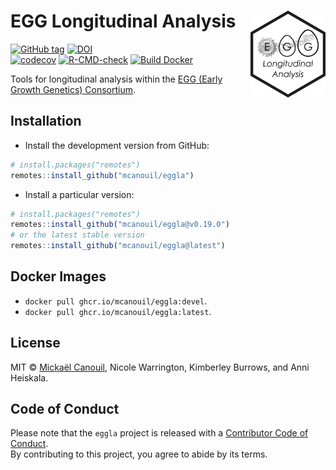 
<!-- README.md is generated from README.Rmd. Please edit that file -->

# EGG Longitudinal Analysis <img src="man/figures/logo.png" align="right" width="120" />

<!-- badges: start -->

[![GitHub
tag](https://img.shields.io/github/tag/mcanouil/eggla.svg?label=latest%20tag&include_prereleases)](https://github.com/mcanouil/eggla)
[![DOI](https://zenodo.org/badge/DOI/10.5281/zenodo.6979433.svg)](https://doi.org/10.5281/zenodo.6979433)  
[![codecov](https://codecov.io/gh/mcanouil/eggla/branch/main/graph/badge.svg?token=D0R3SAZTWA)](https://codecov.io/gh/mcanouil/eggla)
[![R-CMD-check](https://github.com/mcanouil/eggla/actions/workflows/check-pak.yml/badge.svg?branch=main)](https://github.com/mcanouil/eggla/actions/workflows/check-pak.yml)
[![Build
Docker](https://github.com/mcanouil/eggla/actions/workflows/devcontainer.yml/badge.svg?branch=main)](https://github.com/mcanouil/eggla/actions/workflows/devcontainer.yml)
<!-- badges: end -->

Tools for longitudinal analysis within the [EGG (Early Growth Genetics)
Consortium](http://egg-consortium.org/).

## Installation

- Install the development version from GitHub:

``` r
# install.packages("remotes")
remotes::install_github("mcanouil/eggla")
```

- Install a particular version:

``` r
# install.packages("remotes")
remotes::install_github("mcanouil/eggla@v0.19.0")
# or the latest stable version
remotes::install_github("mcanouil/eggla@latest")
```

## Docker Images

- `docker pull ghcr.io/mcanouil/eggla:devel`.
- `docker pull ghcr.io/mcanouil/eggla:latest`.

## License

MIT © [Mickaël Canouil](https://mickael.canouil.fr/), Nicole Warrington,
Kimberley Burrows, and Anni Heiskala.

## Code of Conduct

Please note that the `eggla` project is released with a [Contributor
Code of
Conduct](https://contributor-covenant.org/version/2/0/CODE_OF_CONDUCT.html).  
By contributing to this project, you agree to abide by its terms.

